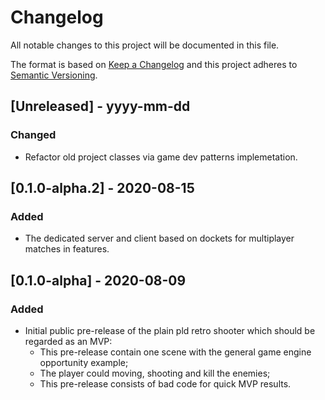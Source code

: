 # Changelog

All notable changes to this project will be documented in this file.

The format is based on [Keep a Changelog](http://keepachangelog.com/) and this project adheres to [Semantic Versioning](http://semver.org/).

## [Unreleased] - yyyy-mm-dd

### Changed

- Refactor old project classes via game dev patterns implemetation.

## [0.1.0-alpha.2] - 2020-08-15

### Added

- The dedicated server and client based on dockets for multiplayer matches in features.

## [0.1.0-alpha] - 2020-08-09

### Added
- Initial public pre-release of the plain pld retro shooter which should be regarded as an MVP:
    - This pre-release contain one scene with the general game engine opportunity example;
    - The player could moving, shooting and kill the enemies;
    - This pre-release consists of bad code for quick MVP results.